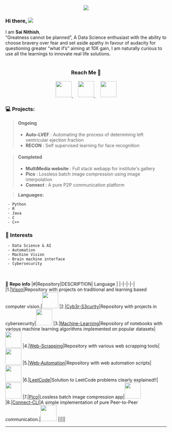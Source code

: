 <p align="center">
     <img src="https://media.licdn.com/dms/image/D5616AQF_dMdeBORBsg/profile-displaybackgroundimage-shrink_350_1400/0/1676622664137?e=1684368000&v=beta&t=BflzGAz5rfmmadBPhM52dI2CGcDSsPDhN3CtqAyg9Mw"
</p>

### Hi there, ![](https://user-images.githubusercontent.com/18350557/176309783-0785949b-9127-417c-8b55-ab5a4333674e.gif) 
I am **Sai Nithish**, <br>
“Greatness cannot be planned”, A Data Science enthusiast with the ability to choose bravery over fear and set aside apathy in favour of audacity for questioning greater “what if’s” aiming at 10X gain, I am naturally curious to use all the learnings to innovate real life solutions.<br><br>

<h3> <p align="center">Reach Me 👤 </p></h3>

<p align="center">     
     <a href="mailto:nitish.lemon@gmail.com">
          <img src="https://cdn-icons-png.flaticon.com/512/3178/3178232.png", height=50px, width=50px>
     </a>&nbsp;&nbsp;&nbsp;
     <a href="https://www.linkedin.com/in/sainithish">
          <img src="https://cdn-icons-png.flaticon.com/512/1384/1384072.png",  height=50px, width=50px>
     </a>&nbsp;&nbsp;&nbsp;
     <a href="https://twitter.com/sainithishr">
          <img src="https://cdn-icons-png.flaticon.com/512/747/747622.png", height=50px, width=50px>
     </a>
</p> 

### 💻 Projects:
> #### Ongoing
> - **Auto-LVEF** : Automating the process of determining left ventricular ejection fraction
> - **RECON** : Self supervised learning for face recognition    
     
> #### Completed
> - **MultiMedia website** : Full stack webapp for institute's gallery
> - **Pico** : Lossless batch image compression using image interpolation
> - **Connect** : A pure P2P communication platform
     
     
> **Languages:**
> 
     - Python
     - R
     - Java
     - C
     - C++

     
### 🚀 Interests
> 
     - Data Science & AI
     - Automation
     - Machine Vision
     - Brain machine interface
     - Cybersecurity
   
<br><br>📙 **Repo info**
|#|Repository|DESCRIPTION| Language |
|-|-|-|-|
|1.|[Vison](https://github.com/RSaiNithish/Vision)|Repository with projects on traditional and learning based computer vision.|<img src="https://cdn-icons-png.flaticon.com/512/5968/5968286.png" width="50" height="50">
|2.|[Cyb3r-S3curity](https://github.com/RSaiNithish/cyb3r-s3curity)|Repository with projects in cybersecurity|<img src="https://cdn-icons-png.flaticon.com/512/5968/5968286.png" width="50" height="50">
|3.|[Machine-Learning](https://github.com/RSaiNithish/Machine-Learning)|Repository of notebooks with various machine learning algorithms implemented on popular datasets|<img src="https://cdn-icons-png.flaticon.com/512/5968/5968286.png" width="50" height="50">
|4.|[Web-Scrapping](https://github.com/RSaiNithish/Web-Scrapping)|Repository with various web scrapping tools|<img src="https://cdn-icons-png.flaticon.com/512/5968/5968286.png" width="50" height="50">
|5.|[Web-Automation](https://github.com/RSaiNithish/Web-Automation)|Repository with web automation scripts|<img src="https://cdn-icons-png.flaticon.com/512/5968/5968286.png" width="50" height="50">
|6.|[LeetCode](https://github.com/RSaiNithish/leetcode)|Solution to LeetCode problems clearly explained!!|<img src="https://cdn-icons-png.flaticon.com/512/5968/5968286.png" width="50" height="50">
|7.|[Pico](https://github.com/RSaiNithish/Pico)|Lossless batch image compression app|<img src="https://cdn-icons-png.flaticon.com/512/5968/5968286.png" width="50" height="50">
|8.|[Connect-CLI](https://github.com/RSaiNithish/Connect-CLI)|A simple implementation of pure Peer-to-Peer communication.|<img src="https://cdn-icons-png.flaticon.com/512/5968/5968286.png" width="50" height="50">
|||||






<!--
<br>
[![GitHub Activity](images/userstats.svg)](https://github.com/cicirello/user-statistician)
-->


***



